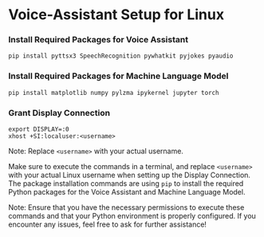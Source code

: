 # Voice-Assistant Setup for Linux

### Install Required Packages for Voice Assistant

    pip install pyttsx3 SpeechRecognition pywhatkit pyjokes pyaudio

### Install Required Packages for Machine Language Model

    pip install matplotlib numpy pylzma ipykernel jupyter torch

### Grant Display Connection

    export DISPLAY=:0
    xhost +SI:localuser:<username>

Note: Replace `<username>` with your actual username.

Make sure to execute the commands in a terminal, and replace `<username>` with your actual Linux username when setting up the Display Connection. The package installation commands are using `pip` to install the required Python packages for the Voice Assistant and Machine Language Model.

Note: Ensure that you have the necessary permissions to execute these commands and that your Python environment is properly configured. If you encounter any issues, feel free to ask for further assistance!
